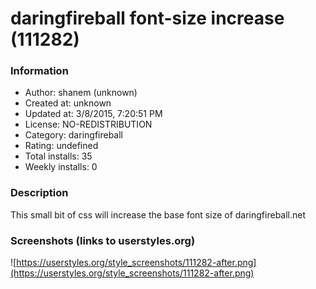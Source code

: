 # daringfireball font-size increase (111282)

### Information
- Author: shanem (unknown)
- Created at: unknown
- Updated at: 3/8/2015, 7:20:51 PM
- License: NO-REDISTRIBUTION
- Category: daringfireball
- Rating: undefined
- Total installs: 35
- Weekly installs: 0


### Description
This small bit of css will increase the base font size of daringfireball.net


### Screenshots (links to userstyles.org)
![https://userstyles.org/style_screenshots/111282-after.png](https://userstyles.org/style_screenshots/111282-after.png)


